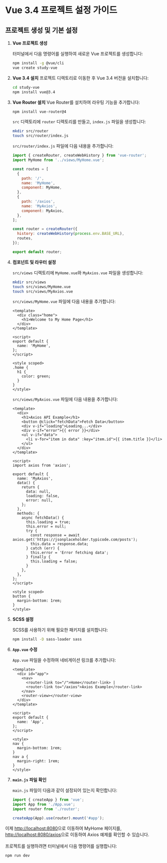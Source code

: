 # Vue 3.4 프로젝트 설정 가이드

## 프로젝트 생성 및 기본 설정

1.  **Vue 프로젝트 생성**

    터미널에서 다음 명령어를 실행하여 새로운 Vue 프로젝트를 생성합니다:

    ```sh
    npm install -g @vue/cli
    vue create study-vue
    ```

2.  **Vue 3.4 설치**
    프로젝트 디렉토리로 이동한 후 Vue 3.4 버전을 설치합니다:

    ```sh
    cd study-vue
    npm install vue@3.4
    ```

3.  **Vue Router 설치**
    Vue Router를 설치하여 라우팅 기능을 추가합니다:

    ```sh
    npm install vue-router@4
    ```

    `src` 디렉토리에 `router` 디렉토리를 만들고, `index.js` 파일을 생성합니다:

    ```sh
    mkdir src/router
    touch src/router/index.js
    ```

    `src/router/index.js` 파일에 다음 내용을 추가합니다:

    ```js
    import { createRouter, createWebHistory } from 'vue-router';
    import MyHome from '../views/MyHome.vue';

    const routes = [
      {
        path: '/',
        name: 'MyHome',
        component: MyHome,
      },
      {
        path: '/axios',
        name: 'MyAxios',
        component: MyAxios,
      },
    ];

    const router = createRouter({
      history: createWebHistory(process.env.BASE_URL),
      routes,
    });

    export default router;
    ```

4.  **컴포넌트 및 라우터 설정**

    `src/views` 디렉토리에 `MyHome.vue`와 `MyAxios.vue` 파일을 생성합니다:

    ```sh
    mkdir src/views
    touch src/views/MyHome.vue
    touch src/views/MyAxios.vue
    ```

    `src/views/MyHome.vue` 파일에 다음 내용을 추가합니다:

    ```vue
    <template>
      <div class="home">
        <h1>Welcome to My Home Page</h1>
      </div>
    </template>

    <script>
    export default {
      name: 'MyHome',
    };
    </script>

    <style scoped>
    .home {
      h1 {
        color: green;
      }
    }
    </style>
    ```

    `src/views/MyAxios.vue` 파일에 다음 내용을 추가합니다:

    ```vue
    <template>
      <div>
        <h1>Axios API Example</h1>
        <button @click="fetchData">Fetch Data</button>
        <div v-if="loading">Loading...</div>
        <div v-if="error">{{ error }}</div>
        <ul v-if="data">
          <li v-for="item in data" :key="item.id">{{ item.title }}</li>
        </ul>
      </div>
    </template>

    <script>
    import axios from 'axios';

    export default {
      name: 'MyAxios',
      data() {
        return {
          data: null,
          loading: false,
          error: null,
        };
      },
      methods: {
        async fetchData() {
          this.loading = true;
          this.error = null;
          try {
            const response = await axios.get('https://jsonplaceholder.typicode.com/posts');
            this.data = response.data;
          } catch (err) {
            this.error = 'Error fetching data';
          } finally {
            this.loading = false;
          }
        },
      },
    };
    </script>

    <style scoped>
    button {
      margin-bottom: 1rem;
    }
    </style>
    ```

5.  **SCSS 설정**

    SCSS를 사용하기 위해 필요한 패키지를 설치합니다:

    ```sh
    npm install -D sass-loader sass
    ```

6.  **`App.vue` 수정**

    `App.vue` 파일을 수정하여 네비게이션 링크를 추가합니다:

    ```vue
    <template>
      <div id="app">
        <nav>
          <router-link to="/">Home</router-link> |
          <router-link to="/axios">Axios Example</router-link>
        </nav>
        <router-view></router-view>
      </div>
    </template>

    <script>
    export default {
      name: 'App',
    };
    </script>

    <style>
    nav {
      margin-bottom: 1rem;
    }
    nav a {
      margin-right: 1rem;
    }
    </style>
    ```

7.  **`main.js` 파일 확인**

    `main.js` 파일이 다음과 같이 설정되어 있는지 확인합니다:

    ```js
    import { createApp } from 'vue';
    import App from './App.vue';
    import router from './router';

    createApp(App).use(router).mount('#app');
    ```

이제 [http://localhost:8080](http://localhost:8080)으로 이동하여 MyHome 페이지를, [http://localhost:8080/axios](http://localhost:8080/axios)으로 이동하여 Axios 예제를 확인할 수 있습니다.<br />
<br />
프로젝트를 실행하려면 터미널에서 다음 명령어를 실행합니다:

```sh
npm run dev
```
